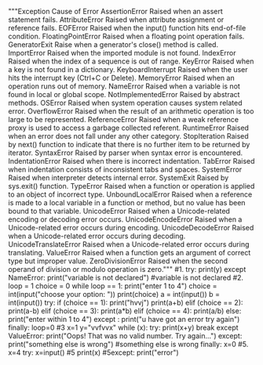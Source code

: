 """Exception Cause of Error
AssertionError Raised when an assert statement fails.
AttributeError Raised when attribute assignment or reference fails.
EOFError Raised when the input() function hits end-of-file condition.
FloatingPointError Raised when a floating point operation fails.
GeneratorExit Raise when a generator's close() method is called.
ImportError Raised when the imported module is not found.
IndexError Raised when the index of a sequence is out of range.
KeyError Raised when a key is not found in a dictionary.
KeyboardInterrupt Raised when the user hits the interrupt key (Ctrl+C or Delete).
MemoryError Raised when an operation runs out of memory.
NameError Raised when a variable is not found in local or global scope.
NotImplementedError Raised by abstract methods.
OSError Raised when system operation causes system related error.
OverflowError Raised when the result of an arithmetic operation is too large to be represented.
ReferenceError Raised when a weak reference proxy is used to access a garbage collected referent.
RuntimeError Raised when an error does not fall under any other category.
StopIteration Raised by next() function to indicate that there is no further item to be returned by iterator.
SyntaxError Raised by parser when syntax error is encountered.
IndentationError Raised when there is incorrect indentation.
TabError Raised when indentation consists of inconsistent tabs and spaces.
SystemError Raised when interpreter detects internal error.
SystemExit Raised by sys.exit() function.
TypeError Raised when a function or operation is applied to an object of incorrect type.
UnboundLocalError Raised when a reference is made to a local variable in a function or method, but no value has been bound to that variable.
UnicodeError Raised when a Unicode-related encoding or decoding error occurs.
UnicodeEncodeError Raised when a Unicode-related error occurs during encoding.
UnicodeDecodeError Raised when a Unicode-related error occurs during decoding.
UnicodeTranslateError Raised when a Unicode-related error occurs during translating.
ValueError Raised when a function gets an argument of correct type but improper value.
ZeroDivisionError Raised when the second operand of division or modulo operation is zero."""
#1.
try: 
print(y)
except NameError:
 print("variable is not declared")
#variable is not declared 
#2.
loop = 1 
choice = 0 
while loop == 1: 
print("enter 1 to 4") 
choice = int(input("choose your option: ")) 
print(choice)
 a = int(input()) 
b = int(input()) 
try:
 if (choice == 1):
 print("hvvj") 
print(a+b)
 elif 
(choice == 2):
 print(a-b)
 elif
 (choice == 3):
 print(a*b)
 elif
 (choice == 4): 
print(a/b)
 else: 
print("enter within 1 to 4") 
except : 
print("u have got an error try again")
 finally: 
loop=0
 #3
x=1
y="vvfvvx"
while (x):
 try:
 print(x+y)
 break
 except ValueError:
 print("Oops! That was no valid number. Try again...")
 except: 
print("something else is wrong")
#something else is wrong finally: 
x=0
#5.
x=4
try: 
x=input()
#5
 print(x)
 #5except:
 print("error")
